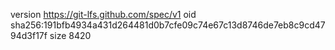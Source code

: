 version https://git-lfs.github.com/spec/v1
oid sha256:191bfb4934a431d264481d0b7cfe09c74e67c13d8746de7eb8c9cd4794d3f17f
size 8420
